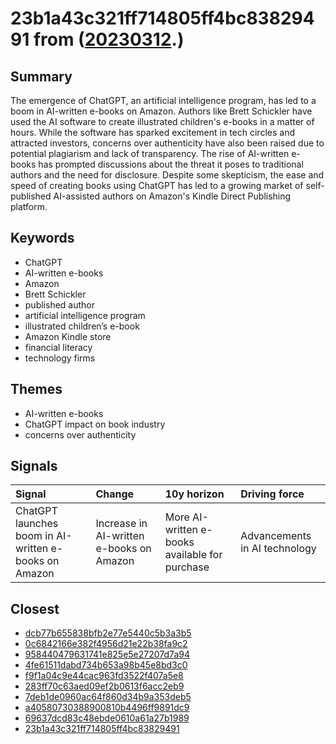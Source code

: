 # 23b1a43c321ff714805ff4bc83829491 from ([20230312](https://kghosh.substack.com/p/20230312).)

## Summary

The emergence of ChatGPT, an artificial intelligence program, has led to a boom in AI-written e-books on Amazon. Authors like Brett Schickler have used the AI software to create illustrated children's e-books in a matter of hours. While the software has sparked excitement in tech circles and attracted investors, concerns over authenticity have also been raised due to potential plagiarism and lack of transparency. The rise of AI-written e-books has prompted discussions about the threat it poses to traditional authors and the need for disclosure. Despite some skepticism, the ease and speed of creating books using ChatGPT has led to a growing market of self-published AI-assisted authors on Amazon's Kindle Direct Publishing platform.

## Keywords

* ChatGPT
* AI-written e-books
* Amazon
* Brett Schickler
* published author
* artificial intelligence program
* illustrated children’s e-book
* Amazon Kindle store
* financial literacy
* technology firms

## Themes

* AI-written e-books
* ChatGPT impact on book industry
* concerns over authenticity

## Signals

| Signal                                                | Change                                   | 10y horizon                                    | Driving force                 |
|:------------------------------------------------------|:-----------------------------------------|:-----------------------------------------------|:------------------------------|
| ChatGPT launches boom in AI-written e-books on Amazon | Increase in AI-written e-books on Amazon | More AI-written e-books available for purchase | Advancements in AI technology |

## Closest

* [dcb77b655838bfb2e77e5440c5b3a3b5](dcb77b655838bfb2e77e5440c5b3a3b5)
* [0c6842166e382f4956d21e22b38fa9c2](0c6842166e382f4956d21e22b38fa9c2)
* [958440479631741e825e5e27207d7a94](958440479631741e825e5e27207d7a94)
* [4fe61511dabd734b653a98b45e8bd3c0](4fe61511dabd734b653a98b45e8bd3c0)
* [f9f1a04c9e44cac963fd3522f407a5e8](f9f1a04c9e44cac963fd3522f407a5e8)
* [283ff70c63aed09ef2b0613f6acc2eb9](283ff70c63aed09ef2b0613f6acc2eb9)
* [7deb1de0960ac64f860d34b9a353deb5](7deb1de0960ac64f860d34b9a353deb5)
* [a40580730388900810b4496ff9891dc9](a40580730388900810b4496ff9891dc9)
* [69637dcd83c48ebde0610a61a27b1989](69637dcd83c48ebde0610a61a27b1989)
* [23b1a43c321ff714805ff4bc83829491](23b1a43c321ff714805ff4bc83829491)